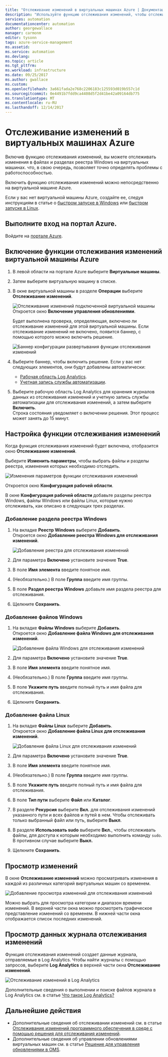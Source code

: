 ```yaml
---
title: "Отслеживание изменений в виртуальных машинах Azure | Документация Майкрософт"
description: "Используйте функцию отслеживания изменений, чтобы отслеживать изменения в файлах и реестрах на виртуальных машинах."
services: automation
documentationcenter: automation
author: georgewallace
manager: carmonm
editor: tysonn
tags: azure-service-management
ms.assetid: 
ms.service: automation
ms.devlang: 
ms.topic: article
ms.tgt_pltfrm: 
ms.workload: infrastructure
ms.date: 09/25/2017
ms.author: gwallace
ms.custom: 
ms.openlocfilehash: 3a661fada2e768c2206183c125593d019b557c1d
ms.sourcegitcommit: 0e4491b7fdd9ca4408d5f2d41be42a09164db775
ms.translationtype: MT
ms.contentlocale: ru-RU
ms.lasthandoff: 12/14/2017
---
```

# <a name="track-changes-in-your-azure-virtual-machines"></a>Отслеживание изменений в виртуальных машинах Azure

Включив функцию отслеживания изменений, вы можете отслеживать изменения в файлах и разделах реестра Windows на виртуальных машинах. что, в свою очередь, позволяет точно определять проблемы с работоспособностью.

Включить функцию отслеживания изменений можно непосредственно на виртуальной машине Azure.

Если у вас нет виртуальной машины Azure, создайте ее, следуя инструкциям в статье о [быстром запуске в Windows](../virtual-machines/windows/quick-create-portal.md) или [быстром запуске в Linux](../virtual-machines/linux/quick-create-portal.md).

## <a name="sign-in-to-the-azure-portal"></a>Выполните вход на портал Azure.
Войдите на [портале Azure](https://portal.azure.com/).

## <a name="enable-change-tracking-for-an-azure-virtual-machine"></a>Включение функции отслеживания изменений виртуальной машины Azure

1. В левой области на портале Azure выберите **Виртуальные машины**.
2. Затем выберите виртуальную машину в списке.
3. В окне виртуальной машины в разделе **Операции** выберите **Отслеживание изменений**. 

   ![Отслеживание изменений подключенной виртуальной машины](./media/automation-vm-change-tracking/change-onboard-vm-blade.png)  
    Откроется окно **Включение управления обновлениями**.

    Будет выполнена проверка, определяющая, включено ли отслеживание изменений для этой виртуальной машины. Если отслеживание изменений не включено, появится баннер, с помощью которого можно включить решение.

   ![Баннер конфигурации развертывания функции отслеживания изменений](./media/automation-vm-change-tracking/change-onboard-banner.png)

4. Выберите баннер, чтобы включить решение. Если у вас нет следующих элементов, они будут добавлены автоматически:

   * [Рабочая область Log Analytics](../log-analytics/log-analytics-overview.md).
   * [Учетная запись службы автоматизации](../automation/automation-offering-get-started.md).

5. Выберите рабочую область Log Analytics для хранения журналов данных из отслеживания изменений и учетную запись службы автоматизации для отслеживания изменений, а затем выберите **Включить**.  
    Строка состояния уведомляет о включении решения. Этот процесс может занять до 15 минут.

## <a name="configure-change-tracking"></a>Настройка функции отслеживания изменений

Когда функция отслеживания изменений будет включена, отобразится окно **Отслеживание изменений**. 

Выберите **Изменить параметры**, чтобы выбрать файлы и разделы реестра, изменения которых необходимо отследить.

   ![Изменения параметров функции отслеживания изменений](./media/automation-vm-change-tracking/change-edit-settings.png)

   Откроется окно **Конфигурация рабочей области**. 

В окне **Конфигурация рабочей области** добавьте разделы реестра Windows, файлы Windows или файлы Linux, которые нужно отслеживать, как описано в следующих трех разделах.

### <a name="add-a-windows-registry-key"></a>Добавление раздела реестра Windows

1. На вкладке **Реестр Windows** выберите **Добавить**.  
    Откроется окно **Добавление реестра Windows для отслеживания изменений**.

   ![Добавление реестра для отслеживания изменений](./media/automation-vm-change-tracking/change-add-registry.png)

2. Для параметра **Включено** установите значение **True**.
3. В поле **Имя элемента** введите понятное имя.
4. (Необязательно.) В поле **Группа** введите имя группы.
5. В поле **Раздел реестра Windows** добавьте имя раздела реестра для отслеживания.
6. Щелкните **Сохранить**.

### <a name="add-a-windows-file"></a>Добавление файлов Windows

1. На вкладке **Файлы Windows** выберите **Добавить**.  
    Откроется окно **Добавление файла Windows для отслеживания изменений**.

   ![Добавление файла Windows для отслеживания изменений](./media/automation-vm-change-tracking/change-add-win-file.png)

2. Для параметра **Включено** установите значение **True**.
3. В поле **Имя элемента** введите понятное имя.
4. (Необязательно.) В поле **Группа** введите имя группы.
5. В поле **Укажите путь** введите полный путь и имя файла для отслеживания.
6. Щелкните **Сохранить**.

### <a name="add-a-linux-file"></a>Добавление файла Linux

1. На вкладке **Файлы Linux** выберите **Добавить**.  
    Откроется окно **Добавление файла Linux для отслеживания изменений**.

   ![Добавление файла Linux для отслеживания изменений](./media/automation-vm-change-tracking/change-add-linux-file.png)

2. Для параметра **Включено** установите значение **True**.
3. В поле **Имя элемента** введите понятное имя.
4. (Необязательно.) В поле **Группа** введите имя группы.
5. В поле **Укажите путь** введите полный путь и имя файла для отслеживания.
6. В поле **Тип пути** выберите **Файл** или **Каталог**.
7. В разделе **Рекурсия** выберите **Вкл.** для отслеживания изменений указанного пути и всех файлов и путей в нем. Чтобы отслеживать только выбранный файл или путь, выберите **Выкл**.
8. В разделе **Использовать sudo** выберите **Вкл.**, чтобы отслеживать файлы, для доступа к которым необходимо выполнить команду `sudo`. В противном случае выберите **Выкл.**
9. Щелкните **Сохранить**.

## <a name="view-changes"></a>Просмотр изменений

В окне **Отслеживание изменений** можно просматривать изменения в каждой из различных категорий виртуальных машин со временем.

   ![Добавление просмотра изменений для отслеживания изменений](./media/automation-vm-change-tracking/change-view-changes.png)

Можно выбрать для просмотра категории и диапазон времени изменений. В верхней части окна можно просмотреть графическое представление изменений со временем. В нижней части окна отображается список последних изменений.

## <a name="view-change-tracking-log-data"></a>Просмотр данных журнала отслеживания изменений

Функция отслеживания изменений создает данные журнала, отправляемые в Log Analytics. Чтобы найти журналы с помощью запросов, выберите **Log Analytics** в верхней части окна **Отслеживание изменений**.

   ![Отслеживание изменений в Log Analytics](./media/automation-vm-change-tracking/change-log-analytics.png)

Дополнительные сведения о выполнении и поиске файлов журнала в Log Analytics см. в статье [Что такое Log Analytics?](../log-analytics/log-analytics-overview.md)

## <a name="next-steps"></a>Дальнейшие действия

* Дополнительные сведения об отслеживании изменений см. в статье [Отслеживание изменений программного обеспечения в среде с помощью решения для отслеживания изменений](../log-analytics/log-analytics-change-tracking.md).
* Дополнительные сведения об управлении обновлениями виртуальных машин см. в статье [Решение для управления обновлениями в OMS](../operations-management-suite/oms-solution-update-management.md).
